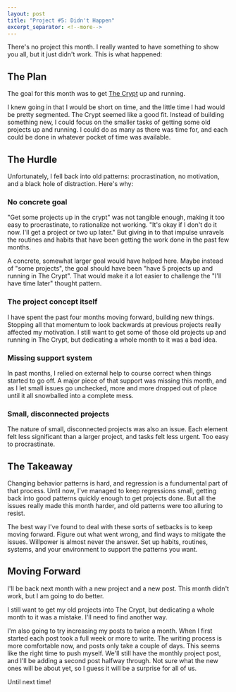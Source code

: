 ```yaml
---
layout: post
title: "Project #5: Didn't Happen"
excerpt_separator: <!--more-->
---
```


There's no project this month. I really wanted to have something to show you all, but it just didn't work. This is what happened:

## The Plan

The goal for this month was to get [The Crypt](/crypt.html) up and running.

I knew going in that I would be short on time, and the little time I had would be pretty segmented. The Crypt seemed like a good fit. Instead of building something new, I could focus on the smaller tasks of getting some old projects up and running. I could do as many as there was time for, and each could be done in whatever pocket of time was available.

## The Hurdle

Unfortunately, I fell back into old patterns: procrastination, no motivation, and a black hole of distraction. Here's why:

### No concrete goal 

"Get some projects up in the crypt" was not tangible enough, making it too easy to procrastinate, to rationalize not working. "It's okay if I don't do it now. I'll get a project or two up later." But giving in to that impulse unravels the routines and habits that have been getting the work done in the past few months.

A concrete, somewhat larger goal would have helped here. Maybe instead of "some projects", the goal should have been "have 5 projects up and running in The Crypt". That would make it a lot easier to challenge the "I'll have time later" thought pattern.

### The project concept itself

I have spent the past four months moving forward, building new things. Stopping all that momentum to look backwards at previous projects really affected my motivation. I still want to get some of those old projects up and running in The Crypt, but dedicating a whole month to it was a bad idea.

### Missing support system

In past months, I relied on external help to course correct when things started to go off. A major piece of that support was missing this month, and as I let small issues go unchecked, more and more dropped out of place until it all snowballed into a complete mess.

### Small, disconnected projects

The nature of small, disconnected projects was also an issue. Each element felt less significant than a larger project, and tasks felt less urgent. Too easy to procrastinate.

## The Takeaway

Changing behavior patterns is hard, and regression is a fundumental part of that process. Until now, I've managed to keep regressions small, getting back into  good patterns quickly enough to get projects done. But all the issues really made this month harder, and old patterns were too alluring to resist.

The best way I've found to deal with these sorts of setbacks is to keep moving forward. Figure out what went wrong, and find ways to mitigate the issues. Willpower is almost never the answer. Set up habits, routines, systems, and your environment to support the patterns you want.

## Moving Forward

I'll be back next month with a new project and a new post. This month didn't work, but I am going to do better.

I still want to get my old projects into The Crypt, but dedicating a whole month to it was a mistake. I'll need to find another way. 

I'm also going to try increasing my posts to twice a month. When I first started each post took a full week or more to write. The writing process is more comfortable now, and posts only take a couple of days. This seems like the right time to push myself. We'll still have the monthly project post, and I'll be adding a second post halfway through. Not sure what the new ones will be about yet, so I guess it will be a surprise for all of us.

Until next time!
